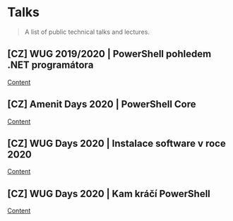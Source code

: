 # Talks

> A list of public technical talks and lectures.

## [CZ] WUG 2019/2020 | PowerShell pohledem .NET programátora

[Content](https://github.com/KUTlime/PowerShell-pohledem-dotNET-programatora)

## [CZ] Amenit Days 2020 | PowerShell Core

[Content](./2020-AmenitDays/amenit-days-2020.md)

## [CZ] WUG Days 2020 | Instalace software v roce 2020

[Content](./2020-WugDays/instalace-software-2020.md)

## [CZ] WUG Days 2020 | Kam kráčí PowerShell

[Content](./2020-WugDays/kam-kraci-powershell-2020.md)

